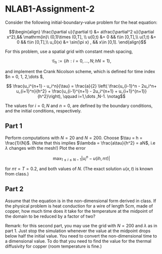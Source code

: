 # NLAB1-Assignment-2

Consider the following initial-boundary-value problem for the heat equation:
```math
\begin{align}
	\frac{\partial u}{\partial t} &= a\frac{\partial^2 u}{\partial x^2},&& \mathrm{in}\ (0,1)\times (0,T], \\
	u(0,t) &= 0 && t\in [0,T],\\
	u(1,t) &= 0 && t\in [0,T],\\	
	 u_0(x) &= \sin(\pi x) , && x\in [0,1].
\end{align}
```

For this problem, use a spatial grid with constant mesh spacing,

```math
\mathcal G_h:= \{ i h : i = 0, \dots , N;\, h N = 1\},
```

and implement the Crank Nicolson scheme, which is defined for time index $n = 0, 1, 2,\dots $,

```math
	\frac{u_i^{n+1} - u_i^n}{\tau}  = \frac{a}{2} \left(  \frac{u_{i-1}^n - 2u_i^n+ u_{i+1}^n}{h^2} + \frac{u_{i-1}^{n+1} - 2u_i^{n+1} + u_{i+1}^{n+1}}{h^2}\right), \qquad i=1,\dots ,N-1. \notag
```

The values for $i = 0, N$  and $n = 0$, are defined by the boundary conditions, and the initial conditions, respectively.

##  Part 1

 Perform computations with $N = 20$ and $N = 200$. Choose $\tau = h = \frac{1}{N}$. (Note that this implies $\lambda = \frac{a\tau}{h^2} = aN$, i.e $\lambda$ changes with the mesh!) Plot the error 

 ```math
		\max_{1\leq i \leq N-1} |u_i^n - u(i h, n\tau)  |
```
for $n \tau = T=0.2$, and both values of $N$. (The exact solution $u(x,t)$ is known from class.)

##  Part 2

Assume that the equation is in the non-dimensional form derived in class. If the physical problem is heat conduction for a wire of length $5cm$, made of copper, how much time does it take for the temperature at the midpoint of the domain to be reduced by a factor of two? 

Remark: for this second part, you may use the grid with $N=200$ and  $\lambda$ as in part 1. Just stop the simulation whenever the value at the midpoint drops below half the initial value. You need to convert the non-dimensional time to a dimensional value. To do that you need to find the value for the thermal diffusivity for copper (room temperature is fine.)


